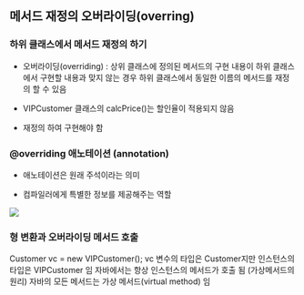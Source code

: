 ## 메서드 재정의 오버라이딩(overring)

### 하위 클래스에서 메서드 재정의 하기

- 오버라이딩(overriding) : 상위 클래스에 정의된 메서드의 구현 내용이 하위 클래스에서 구현할 내용과 맞지 않는 경우
하위 클래스에서 동일한 이름의 메서드를 재정의 할 수 있음

- VIPCustomer 클래스의 calcPrice()는 할인율이 적용되지 않음

- 재정의 하여 구현해야 함

### @overriding 애노테이션 (annotation)

- 애노테이션은 원래 주석이라는 의미

- 컴파일러에게 특별한 정보를 제공해주는 역할

<img src="https://user-images.githubusercontent.com/121005861/230776347-7f52b7a7-1d60-46e4-94ef-3e544a5efed0.png" />

### 형 변환과 오버라이딩 메서드 호출

Customer vc = new VIPCustomer();
vc 변수의 타입은 Customer지만 인스턴스의 타입은 VIPCustomer 임
자바에서는 항상 인스턴스의 메서드가 호출 됨 (가상메서드의 원리)
자바의 모든 메서드는 가상 메서드(virtual method) 임